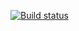 [![Build status](https://ci.appveyor.com/api/projects/status/5jqqkr53l24b6ccj?svg=true)](https://ci.appveyor.com/project/Jaxelr/nancy-template-aspnetcore)
